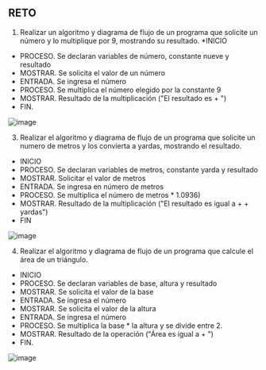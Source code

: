 ## RETO
1. Realizar un algoritmo y diagrama de flujo de un programa que solicite un número y lo multiplique por 9, mostrando su resultado.
*INICIO
* PROCESO. Se declaran variables de número, constante nueve y resultado
* MOSTRAR. Se solicita el valor de un número 
* ENTRADA. Se ingresa el número
* PROCESO. Se multiplica el número elegido por la constante 9
* MOSTRAR. Resultado de la multiplicación ("El resultado es + ")
* FIN.
 
![image](https://user-images.githubusercontent.com/99224635/163030615-a5fec8ea-a683-4646-99bd-49a41f2e5035.png)


3. Realizar el algoritmo y diagrama de flujo de un programa que solicite un numero de metros y los convierta a yardas, mostrando el resultado.
* INICIO
* PROCESO. Se declaran variables de metros, constante yarda y resultado
* MOSTRAR. Solicitar el valor de metros
* ENTRADA. Se ingresa en número de metros
* PROCESO. Se multiplica el número de metros * 1.0936)
* MOSTRAR. Resultado de la multiplicación ("El resultado es igual a + + yardas")
* FIN

![image](https://user-images.githubusercontent.com/99224635/163032821-2ff851dd-a346-4315-9a21-2d01be69dc5c.png)


4. Realizar el algoritmo y diagrama de flujo de un programa que calcule el área de un triángulo.
* INICIO
* PROCESO. Se declaran variables de base, altura y resultado
* MOSTRAR. Se solicita el valor de la base 
* ENTRADA. Se ingresa el número
* MOSTRAR. Se solicita el valor de la altura 
* ENTRADA. Se ingresa el número
* PROCESO. Se multiplica la base * la altura y se divide entre 2.
* MOSTRAR. Resultado de la operación ("Área es igual a + ") 
* FIN.

![image](https://user-images.githubusercontent.com/99224635/163034919-aa6643bc-87bc-4a4b-b5db-e896b8a30b23.png)
